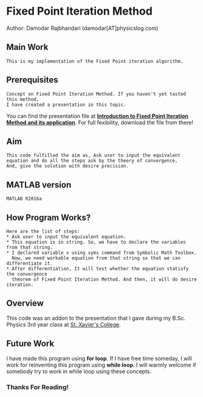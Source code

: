 # Fixed Point Iteration Method
Author: Damodar Rajbhandari (damodar[AT]physicslog.com)

## Main Work
```
This is my implementation of the Fixed Point iteration algorithm.
```
## Prerequisites
```
Concept on Fixed Point Iteration Method. If you haven't yet tasted this method,
I have created a presentation in this topic. 
```
You can find the presentation file at
**[Introduction to Fixed Point Iteration Method and its 
application](https://github.com/drhere/Fixed-Point-Iteration-Method/blob/master/Introduction_to_Fixed_Point_Iteration_Method_and_its%20application.pdf)**. For full fexibility, download the file from there!

## Aim
```
This code fulfilled the aim as, Ask user to input the equivalent 
equation and do all the steps ask by the theory of convergence. 
And, give the solution with desire precision.
```

## MATLAB version
```
MATLAB R2016a
```

## How Program Works?
```
Here are the list of steps:
* Ask user to input the equivalent equation.
* This equation is in string. So, we have to declare the variables from that string.
* I declared variable x using syms command from Symbolic Math Toolbox. 
  Now, we need workable equation from that string so that we can differentiate it.
* After differentiation, It will test whether the equation statisfy the convergence 
  theorem of Fixed Point Iteration Method. And then, it will do desire iteration. 
```
## Overview
This code was an addon to the presentation that I gave during my B.Sc. Physics 3rd year class at [St. Xavier's College](http://sxc.edu.np/).

## Future Work
I have made this program using **for loop**. If I have free time someday, I will work for reinventing this program using **while loop**. I will warmly welcome if somebody try to work in while loop using these concepts.

### Thanks For Reading!
